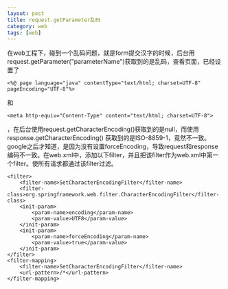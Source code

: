 ```yaml
---
layout: post
title: request.getParameter乱码
category: web
tags: [web]
---
```


在web工程下，碰到一个乱码问题，就是form提交汉字的时候，后台用request.getParameter("parameterName")获取到的是乱码，查看页面，已经设置了 
	
	<%@ page language="java" contentType="text/html; charset=UTF-8"
    pageEncoding="UTF-8"%>

和

	<meta http-equiv="Content-Type" content="text/html; charset=UTF-8">

，在后台使用request.getCharacterEncoding()获取到的是null，而使用response.getCharacterEncoding() 获取到的是ISO-8859-1，竟然不一致。
google之后才知道，是因为没有设置forceEncoding，导致request和response编码不一致。在web.xml中，添加以下filter，并且把该filter作为web.xml中第一个filter。使所有请求都通过该filter过滤。

	<filter>
		<filter-name>SetCharacterEncodingFilter</filter-name>
		<filter-class>org.springframework.web.filter.CharacterEncodingFilter</filter-class>
		<init-param>
			<param-name>encoding</param-name>
			<param-value>UTF8</param-value>
		</init-param>
		<init-param>
			<param-name>forceEncoding</param-name>
			<param-value>true</param-value>
		</init-param>
	</filter>
	<filter-mapping>
		<filter-name>SetCharacterEncodingFilter</filter-name>
		<url-pattern>/*</url-pattern>
	</filter-mapping>
